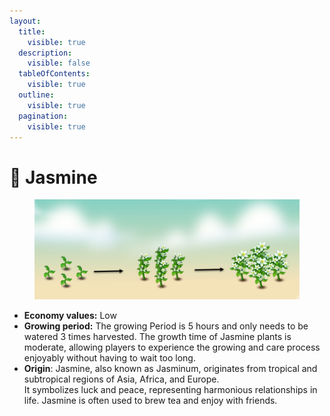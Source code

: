```yaml
---
layout:
  title:
    visible: true
  description:
    visible: false
  tableOfContents:
    visible: true
  outline:
    visible: true
  pagination:
    visible: true
---
```


# 💐 Jasmine

<figure><img src="../../.gitbook/assets/jasmine.png" alt=""><figcaption></figcaption></figure>

* **Economy values:** Low
* **Growing period:**  The growing Period is 5 hours and only needs to be watered 3 times harvested. The growth time of Jasmine plants is moderate, allowing players to experience the growing and care process enjoyably without having to wait too long.
* **Origin**: Jasmine, also known as Jasminum, originates from tropical and subtropical regions of Asia, Africa, and Europe.\
  It symbolizes luck and peace, representing harmonious relationships in life. Jasmine is often used to brew tea and enjoy with friends.

